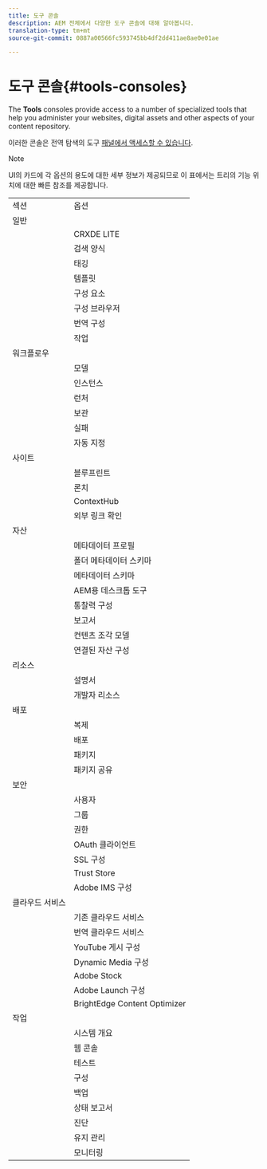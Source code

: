 ```yaml
---
title: 도구 콘솔
description: AEM 전체에서 다양한 도구 콘솔에 대해 알아봅니다.
translation-type: tm+mt
source-git-commit: 0887a00566fc593745bb4df2dd411ae8ae0e01ae

---
```



# 도구 콘솔{#tools-consoles}

The **Tools** consoles provide access to a number of specialized tools that help you administer your websites, digital assets and other aspects of your content repository.

이러한 콘솔은 전역 탐색의 도구 [패널에서 액세스할 수 있습니다](/help/sites-cloud/authoring/getting-started/basic-handling.md#tools-panel).

>[!NOTE]
>
>UI의 카드에 각 옵션의 용도에 대한 세부 정보가 제공되므로 이 표에서는 트리의 기능 위치에 대한 빠른 참조를 제공합니다.

<table>
 <tbody>
  <tr>
   <td>섹션</td>
   <td>옵션</td>
  </tr>
  <tr>
   <td>일반</td>
   <td> </td>
  </tr>
  <tr>
   <td> </td>
   <td>CRXDE LITE</td>
  </tr>
  <tr>
   <td> </td>
   <td>검색 양식<br /> </td>
  </tr>
  <tr>
   <td> </td>
   <td>태깅</td>
  </tr>
  <tr>
   <td> </td>
   <td>템플릿</td>
  </tr>
  <tr>
   <td> </td>
   <td>구성 요소</td>
  </tr>
  <tr>
   <td> </td>
   <td>구성 브라우저</td>
  </tr>
  <tr>
   <td> </td>
   <td>번역 구성</td>
  </tr>
  <tr>
   <td> </td>
   <td>작업</td>
  </tr>
  <tr>
   <td>워크플로우</td>
   <td> </td>
  </tr>
  <tr>
   <td> </td>
   <td>모델</td>
  </tr>
  <tr>
   <td> </td>
   <td>인스턴스</td>
  </tr>
  <tr>
   <td> </td>
   <td>런처</td>
  </tr>
  <tr>
   <td> </td>
   <td>보관</td>
  </tr>
  <tr>
   <td> </td>
   <td>실패</td>
  </tr>
  <tr>
   <td> </td>
   <td>자동 지정</td>
  </tr>
  <tr>
   <td>사이트</td>
   <td> </td>
  </tr>
  <tr>
   <td> </td>
   <td>블루프린트</td>
  </tr>
  <tr>
   <td> </td>
   <td>론치</td>
  </tr>
  <tr>
   <td> </td>
   <td>ContextHub</td>
  </tr>
  <tr>
   <td> </td>
   <td>외부 링크 확인<br /> </td>
  </tr>
  <tr>
   <td>자산</td>
   <td> </td>
  </tr>
  <tr>
   <td> </td>
   <td>메타데이터 프로필</td>
  </tr>
  <tr>
   <td> </td>
   <td>폴더 메타데이터 스키마<br /> </td>
  </tr>
  <tr>
   <td> </td>
   <td>메타데이터 스키마</td>
  </tr>
  <tr>
   <td> </td>
   <td>AEM용 데스크톱 도구<br /> </td>
  </tr>
  <tr>
   <td> </td>
   <td>통찰력 구성</td>
  </tr>
  <tr>
   <td> </td>
   <td>보고서</td>
  </tr>
  <tr>
   <td> </td>
   <td>컨텐츠 조각 모델<br /> </td>
  </tr>
  <tr>
   <td> </td>
   <td>연결된 자산 구성</td>
  </tr>
  <tr>
   <td>리소스</td>
   <td> </td>
  </tr>
  <tr>
   <td> </td>
   <td>설명서</td>
  </tr>
  <tr>
   <td> </td>
   <td>개발자 리소스</td>
  </tr>
  <tr>
   <td>배포</td>
   <td> </td>
  </tr>
  <tr>
   <td> </td>
   <td>복제</td>
  </tr>
  <tr>
   <td> </td>
   <td>배포</td>
  </tr>
  <tr>
   <td> </td>
   <td>패키지</td>
  </tr>
  <tr>
   <td> </td>
   <td>패키지 공유</td>
  </tr>
  <tr>
   <td>보안</td>
   <td> </td>
  </tr>
  <tr>
   <td> </td>
   <td>사용자</td>
  </tr>
  <tr>
   <td> </td>
   <td>그룹</td>
  </tr>
  <tr>
   <td> </td>
   <td>권한</td>
  </tr>
  <tr>
   <td> </td>
   <td>OAuth 클라이언트</td>
  </tr>
  <tr>
   <td> </td>
   <td>SSL 구성</td>
  </tr>
  <tr>
   <td> </td>
   <td>Trust Store</td>
  </tr>
  <tr>
   <td> </td>
   <td>Adobe IMS 구성</td>
  </tr>
  <tr>
   <td>클라우드 서비스<br /> </td>
   <td> </td>
  </tr>
  <tr>
   <td> </td>
   <td>기존 클라우드 서비스</td>
  </tr>
  <tr>
   <td> </td>
   <td>번역 클라우드 서비스</td>
  </tr>
  <tr>
   <td> </td>
   <td>YouTube 게시 구성</td>
  </tr>
  <tr>
   <td> </td>
   <td>Dynamic Media 구성</td>
  </tr>
  <tr>
   <td> </td>
   <td>Adobe Stock</td>
  </tr>
  <tr>
   <td> </td>
   <td>Adobe Launch 구성</td>
  </tr>
  <tr>
   <td> </td>
   <td>BrightEdge Content Optimizer</td>
  </tr>
  <tr>
   <td>작업</td>
   <td> </td>
  </tr>
  <tr>
   <td> </td>
   <td>시스템 개요</td>
  </tr>
  <tr>
   <td> </td>
   <td>웹 콘솔<br /> </td>
  </tr>
  <tr>
   <td> </td>
   <td>테스트</td>
  </tr>
  <tr>
   <td> </td>
   <td>구성</td>
  </tr>
  <tr>
   <td> </td>
   <td>백업</td>
  </tr>
  <tr>
   <td> </td>
   <td>상태 보고서</td>
  </tr>
  <tr>
   <td> </td>
   <td>진단</td>
  </tr>
  <tr>
   <td> </td>
   <td>유지 관리</td>
  </tr>
  <tr>
   <td> </td>
   <td>모니터링</td>
  </tr>
 </tbody>
</table>
